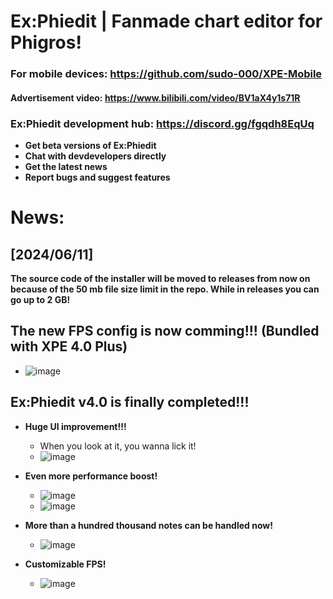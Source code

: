 # Ex:Phiedit  |  Fanmade chart editor for Phigros! 

### For mobile devices: https://github.com/sudo-000/XPE-Mobile

#### Advertisement video: https://www.bilibili.com/video/BV1aX4y1s71R

### Ex:Phiedit development hub: https://discord.gg/fgqdh8EqUq 
- **Get beta versions of Ex:Phiedit**
- **Chat with devdevelopers directly**
- **Get the latest news**
- **Report bugs and suggest features**

# 
# 
# News: 

## [2024/06/11] 
**The source code of the installer will be moved to releases from now on because of the 50 mb file size limit in the repo. While in releases you can go up to 2 GB!**

## The new FPS config is now comming!!! (Bundled with XPE 4.0 Plus)
- ![image](https://github.com/sudo-000/Ex-Phiedit/assets/107282563/4bb55063-a87a-4162-8297-14239248bf28)

## Ex:Phiedit v4.0 is finally completed!!! 

- **Huge UI improvement!!!**
  - When you look at it, you wanna lick it! 
  - ![image](https://github.com/sudo-000/Ex-Phiedit/assets/107282563/2066b72a-ee58-448a-9f3a-9ad656983bae)

- **Even more performance boost!**
  - ![image](https://github.com/sudo-000/Ex-Phiedit/assets/107282563/330695b3-405d-405c-a57c-156df410a6e3)
  - ![image](https://github.com/sudo-000/Ex-Phiedit/assets/107282563/76df8090-eadb-47de-aadf-ea1f9b8d21d6)

- **More than a hundred thousand notes can be handled now!**
  - ![image](https://github.com/sudo-000/Ex-Phiedit/assets/107282563/62467f3a-6fb1-487b-b89b-fecaa281caf5)

- **Customizable FPS!**
  - ![image](https://github.com/sudo-000/Ex-Phiedit/assets/107282563/6d27737f-8e39-4da0-97b3-183fd5354785)
